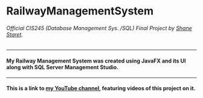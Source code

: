 # RailwayManagementSystem
###### Official CIS245 (Database Management Sys. /SQL) Final Project by [Shane Staret](https://github.com/SStaret43).
________________________________________________________________________________________________________________________________

#### My Railway Management System was created using JavaFX and its UI along with SQL Server Management Studio.
________________________________________________________________________________________________________________________________

#### This is a link to [my YouTube channel](https://www.youtube.com/channel/UCmQA16swmtPa29pRo9YtRTA?view_as=subscriber), featuring videos of this project on it.
